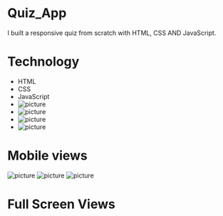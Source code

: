 # Quiz_App
I built a responsive quiz from scratch with HTML, CSS AND JavaScript.

# Technology

* HTML
* CSS
* JavaScript
* ![picture](https://github.com/tobisamcode/Quiz_App/blob/main/htmlcode.jpg)
* ![picture](https://github.com/tobisamcode/Quiz_App/blob/main/jscode.jpg)
* ![picture](https://github.com/tobisamcode/Quiz_App/blob/main/quizcode.jpg)
* ![picture](https://github.com/tobisamcode/Quiz_App/blob/main/csscode.jpg)

# Mobile views
![picture](https://github.com/tobisamcode/Quiz_App/blob/main/correctquiz.jpg)
![picture](https://github.com/tobisamcode/Quiz_App/blob/main/wrongquiz.jpg)
![picture](https://github.com/tobisamcode/Quiz_App/blob/main/quizresult.jpg)

# Full Screen Views







